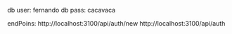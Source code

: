 db user: fernando 
db pass: cacavaca

endPoins:
http://localhost:3100/api/auth/new
http://localhost:3100/api/auth
